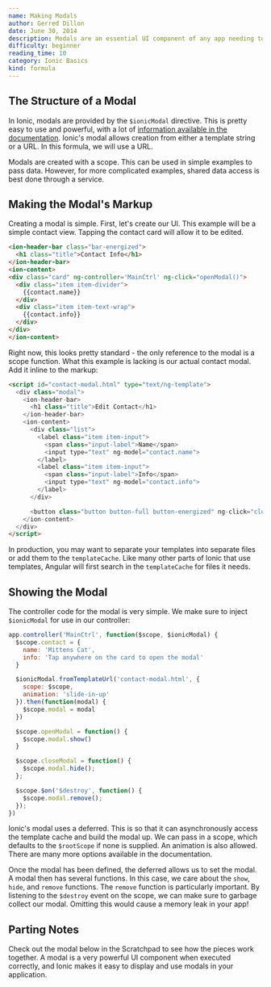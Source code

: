 ```yaml
---
name: Making Modals
author: Gerred Dillon
date: June 30, 2014
description: Modals are an essential UI component of any app needing to show a detail view. This formula goes into the details of making those modals.
difficulty: beginner
reading_time: 10
category: Ionic Basics
kind: formula
---
```

## The Structure of a Modal

In Ionic, modals are provided by the `$ionicModal` directive. This is pretty easy to use and powerful, with a lot of [information available in the documentation](http://ionicframework.com/docs/api/service/$ionicModal/). Ionic's modal allows creation from either a template string or a URL. In this formula, we will use a URL.

Modals are created with a scope. This can be used in simple examples to pass data. However, for more complicated examples, shared data access is best done through a service.

## Making the Modal's Markup

Creating a modal is simple. First, let's create our UI. This example will be a simple contact view. Tapping the contact card will allow it to be edited.

~~~html
<ion-header-bar class="bar-energized">
  <h1 class="title">Contact Info</h1>
</ion-header-bar>
<ion-content>
<div class="card" ng-controller='MainCtrl' ng-click="openModal()">
  <div class="item item-divider">
    {{contact.name}}
  </div>
  <div class="item item-text-wrap">
    {{contact.info}}
  </div>
</div>
</ion-content>
~~~

Right now, this looks pretty standard - the only reference to the modal is a scope function. What this example is lacking is our actual contact modal. Add it inline to the markup:

~~~html
<script id="contact-modal.html" type="text/ng-template">
  <div class="modal">
    <ion-header-bar>
      <h1 class="title">Edit Contact</h1>
    </ion-header-bar>
    <ion-content>
      <div class="list">
        <label class="item item-input">
          <span class="input-label">Name</span>
          <input type="text" ng-model="contact.name">
        </label>
        <label class="item item-input">
          <span class="input-label">Info</span>
          <input type="text" ng-model="contact.info">
        </label>
      </div>

      <button class="button button-full button-energized" ng-click="closeModal()">Done</button>
    </ion-content>
  </div>
</script>
~~~

In production, you may want to separate your templates into separate files or add them to the `templateCache`. Like many other parts of Ionic that use templates, Angular will first search in the `templateCache` for files it needs.

## Showing the Modal

The controller code for the modal is very simple. We make sure to inject `$ionicModal` for use in our controller:

~~~js
app.controller('MainCtrl', function($scope, $ionicModal) {
  $scope.contact = {
    name: 'Mittens Cat',
    info: 'Tap anywhere on the card to open the modal'
  }

  $ionicModal.fromTemplateUrl('contact-modal.html', {
    scope: $scope,
    animation: 'slide-in-up'
  }).then(function(modal) {
    $scope.modal = modal
  })  

  $scope.openModal = function() {
    $scope.modal.show()
  }

  $scope.closeModal = function() {
    $scope.modal.hide();
  };

  $scope.$on('$destroy', function() {
    $scope.modal.remove();
  });
})
~~~

Ionic's modal uses a deferred. This is so that it can asynchronously access the template cache and build the modal up. We can pass in a scope, which defaults to the `$rootScope` if none is supplied. An animation is also allowed. There are many more options available in the documentation.

Once the modal has been defined, the deferred allows us to set the modal. A modal then has several functions. In this case, we care about the `show`, `hide`, and `remove` functions. The `remove` function is particularly important. By listening to the `$destroy` event on the scope, we can make sure to garbage collect our modal. Omitting this would cause a memory leak in your app!

## Parting Notes

Check out the modal below in the Scratchpad to see how the pieces work together. A modal is a very powerful UI component when executed correctly, and Ionic makes it easy to display and use modals in your application.
